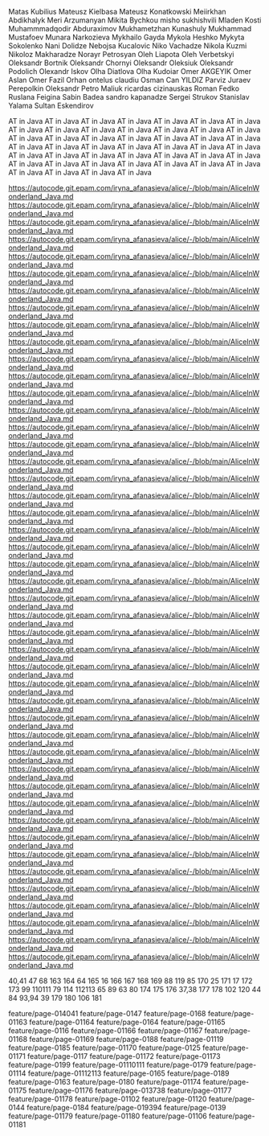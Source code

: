Matas Kubilius Mateusz Kielbasa Mateusz Konatkowski Meiirkhan Abdikhalyk Meri Arzumanyan Mikita Bychkou misho sukhishvili Mladen Kosti Muhammmadqodir Abduraximov Mukhametzhan Kunashuly Mukhammad Mustafoev Munara Narkozieva Mykhailo Gayda Mykola Heshko Mykyta Sokolenko Nani Dolidze Nebojsa Kucalovic Niko Vachadze Nikola Kuzmi Nikoloz Makharadze Norayr Petrosyan Oleh Liapota Oleh Verbetskyi Oleksandr Bortnik Oleksandr Chornyi Oleksandr Oleksiuk Oleksandr Podolich Olexandr Iskov Olha Diatlova Olha Kudoiar Omer AKGEYIK Omer Aslan Omer Fazil Orhan ontelus claudiu Osman Can YILDIZ Parviz Juraev Perepolkin Oleksandr Petro Maliuk ricardas cizinauskas Roman Fedko Ruslana Feigina Sabin Badea sandro kapanadze Sergei Strukov Stanislav Yalama Sultan Eskendirov

AT in Java AT in Java AT in Java AT in Java AT in Java AT in Java AT in Java AT in Java AT in Java AT in Java AT in Java AT in Java AT in Java AT in Java AT in Java AT in Java AT in Java AT in Java AT in Java AT in Java AT in Java AT in Java AT in Java AT in Java AT in Java AT in Java AT in Java AT in Java AT in Java AT in Java AT in Java AT in Java AT in Java AT in Java AT in Java AT in Java AT in Java AT in Java AT in Java AT in Java AT in Java AT in Java AT in Java AT in Java AT in Java AT in Java

https://autocode.git.epam.com/iryna_afanasieva/alice/-/blob/main/AliceInWonderland_Java.md https://autocode.git.epam.com/iryna_afanasieva/alice/-/blob/main/AliceInWonderland_Java.md https://autocode.git.epam.com/iryna_afanasieva/alice/-/blob/main/AliceInWonderland_Java.md https://autocode.git.epam.com/iryna_afanasieva/alice/-/blob/main/AliceInWonderland_Java.md https://autocode.git.epam.com/iryna_afanasieva/alice/-/blob/main/AliceInWonderland_Java.md https://autocode.git.epam.com/iryna_afanasieva/alice/-/blob/main/AliceInWonderland_Java.md https://autocode.git.epam.com/iryna_afanasieva/alice/-/blob/main/AliceInWonderland_Java.md https://autocode.git.epam.com/iryna_afanasieva/alice/-/blob/main/AliceInWonderland_Java.md https://autocode.git.epam.com/iryna_afanasieva/alice/-/blob/main/AliceInWonderland_Java.md https://autocode.git.epam.com/iryna_afanasieva/alice/-/blob/main/AliceInWonderland_Java.md https://autocode.git.epam.com/iryna_afanasieva/alice/-/blob/main/AliceInWonderland_Java.md https://autocode.git.epam.com/iryna_afanasieva/alice/-/blob/main/AliceInWonderland_Java.md https://autocode.git.epam.com/iryna_afanasieva/alice/-/blob/main/AliceInWonderland_Java.md https://autocode.git.epam.com/iryna_afanasieva/alice/-/blob/main/AliceInWonderland_Java.md https://autocode.git.epam.com/iryna_afanasieva/alice/-/blob/main/AliceInWonderland_Java.md https://autocode.git.epam.com/iryna_afanasieva/alice/-/blob/main/AliceInWonderland_Java.md https://autocode.git.epam.com/iryna_afanasieva/alice/-/blob/main/AliceInWonderland_Java.md https://autocode.git.epam.com/iryna_afanasieva/alice/-/blob/main/AliceInWonderland_Java.md https://autocode.git.epam.com/iryna_afanasieva/alice/-/blob/main/AliceInWonderland_Java.md https://autocode.git.epam.com/iryna_afanasieva/alice/-/blob/main/AliceInWonderland_Java.md https://autocode.git.epam.com/iryna_afanasieva/alice/-/blob/main/AliceInWonderland_Java.md https://autocode.git.epam.com/iryna_afanasieva/alice/-/blob/main/AliceInWonderland_Java.md https://autocode.git.epam.com/iryna_afanasieva/alice/-/blob/main/AliceInWonderland_Java.md https://autocode.git.epam.com/iryna_afanasieva/alice/-/blob/main/AliceInWonderland_Java.md https://autocode.git.epam.com/iryna_afanasieva/alice/-/blob/main/AliceInWonderland_Java.md https://autocode.git.epam.com/iryna_afanasieva/alice/-/blob/main/AliceInWonderland_Java.md https://autocode.git.epam.com/iryna_afanasieva/alice/-/blob/main/AliceInWonderland_Java.md https://autocode.git.epam.com/iryna_afanasieva/alice/-/blob/main/AliceInWonderland_Java.md https://autocode.git.epam.com/iryna_afanasieva/alice/-/blob/main/AliceInWonderland_Java.md https://autocode.git.epam.com/iryna_afanasieva/alice/-/blob/main/AliceInWonderland_Java.md https://autocode.git.epam.com/iryna_afanasieva/alice/-/blob/main/AliceInWonderland_Java.md https://autocode.git.epam.com/iryna_afanasieva/alice/-/blob/main/AliceInWonderland_Java.md https://autocode.git.epam.com/iryna_afanasieva/alice/-/blob/main/AliceInWonderland_Java.md https://autocode.git.epam.com/iryna_afanasieva/alice/-/blob/main/AliceInWonderland_Java.md https://autocode.git.epam.com/iryna_afanasieva/alice/-/blob/main/AliceInWonderland_Java.md https://autocode.git.epam.com/iryna_afanasieva/alice/-/blob/main/AliceInWonderland_Java.md https://autocode.git.epam.com/iryna_afanasieva/alice/-/blob/main/AliceInWonderland_Java.md https://autocode.git.epam.com/iryna_afanasieva/alice/-/blob/main/AliceInWonderland_Java.md https://autocode.git.epam.com/iryna_afanasieva/alice/-/blob/main/AliceInWonderland_Java.md https://autocode.git.epam.com/iryna_afanasieva/alice/-/blob/main/AliceInWonderland_Java.md https://autocode.git.epam.com/iryna_afanasieva/alice/-/blob/main/AliceInWonderland_Java.md https://autocode.git.epam.com/iryna_afanasieva/alice/-/blob/main/AliceInWonderland_Java.md https://autocode.git.epam.com/iryna_afanasieva/alice/-/blob/main/AliceInWonderland_Java.md https://autocode.git.epam.com/iryna_afanasieva/alice/-/blob/main/AliceInWonderland_Java.md https://autocode.git.epam.com/iryna_afanasieva/alice/-/blob/main/AliceInWonderland_Java.md https://autocode.git.epam.com/iryna_afanasieva/alice/-/blob/main/AliceInWonderland_Java.md

40,41 47 68 163 164 64 165 16 166 167 168 169 88 119 85 170 25 171 17 172 173 99 110111 79 114 112113 65 89 63 80 174 175 176 37,38 177 178 102 120 44 84 93,94 39 179 180 106 181

feature/page-014041 feature/page-0147 feature/page-0168 feature/page-01163 feature/page-01164 feature/page-0164 feature/page-01165 feature/page-0116 feature/page-01166 feature/page-01167 feature/page-01168 feature/page-01169 feature/page-0188 feature/page-01119 feature/page-0185 feature/page-01170 feature/page-0125 feature/page-01171 feature/page-0117 feature/page-01172 feature/page-01173 feature/page-0199 feature/page-01110111 feature/page-0179 feature/page-01114 feature/page-01112113 feature/page-0165 feature/page-0189 feature/page-0163 feature/page-0180 feature/page-01174 feature/page-01175 feature/page-01176 feature/page-013738 feature/page-01177 feature/page-01178 feature/page-01102 feature/page-01120 feature/page-0144 feature/page-0184 feature/page-019394 feature/page-0139 feature/page-01179 feature/page-01180 feature/page-01106 feature/page-01181

